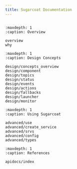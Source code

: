 ```yaml
---
title: Sugarcoat Documentation
---
```



```{include} overview.md

```

```{toctree}
:maxdepth: 1
:caption: Overview

overview
why
```


```{toctree}
:maxdepth: 1
:caption: Design Concepts

design/concepts_overview
design/component
design/topics
design/status
design/events
design/actions
design/fallbacks
design/launcher
design/monitor
```

```{toctree}
:maxdepth: 1
:caption: Using Sugarcoat

advanced/use
advanced/create_service
advanced/srvs
advanced/config
advanced/types
```

<!-- # References -->

```{toctree}
:maxdepth: 1
:caption: References

apidocs/index
```
